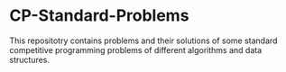 # CP-Standard-Problems
This repositotry contains problems and their solutions of some standard competitive programming problems of different algorithms and data structures.

